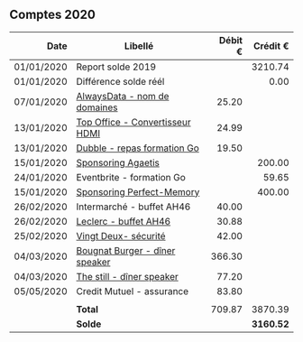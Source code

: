 
## Comptes 2020

| Date       | Libellé                                                                            | Débit €   | Crédit €  |
|-----------:|------------------------------------------------------------------------------------|----------:|----------:|
| 01/01/2020 | Report solde 2019                                                                  |           |   3210.74 |
| 01/01/2020 | Différence solde réél                                                              |           |      0.00 |
| 07/01/2020 | [AlwaysData - nom de domaines](invoices/in/202001_03_alwaysdata.pdf)               |     25.20 |           |
| 13/01/2020 | [Top Office - Convertisseur HDMI](invoices/2020/invoices/202001_01_topoffice.pdf)  |     24.99 |           |
| 13/01/2020 | [Dubble - repas formation Go](invoices/in/202001_02_dubble.pdf)                    |     19.50 |           |
| 15/01/2020 | [Sponsoring Agaetis](invoices/out/201912_02_agaetis.pdf)                           |           |    200.00 |
| 24/01/2020 | Eventbrite - formation Go                                                          |           |     59.65 |
| 15/01/2020 | [Sponsoring Perfect-Memory](invoices/out/201912_06_koolog.pdf)                     |           |    400.00 |
| 26/02/2020 | Intermarché - buffet AH46                                                          |     40.00 |           |
| 26/02/2020 | [Leclerc - buffet AH46](invoices/out/202002_01_leclerc.pdf)                        |     30.88 |           |
| 25/02/2020 | [Vingt Deux- sécurité](invoices/out/202002_02_vingtdeux.pdf)                       |     42.00 |           |
| 04/03/2020 | [Bougnat Burger - dîner speaker](invoices/out/202003_01_bougnatburger.pdf)         |    366.30 |           |
| 04/03/2020 | [The still - dîner speaker](invoices/out/202003_02_still.pdf)                      |     77.20 |           |
| 05/05/2020 | Credit Mutuel - assurance                                                          |     83.80 |           |
|            |                                                                                    |           |           |
|            |                                                                          **Total** |    709.87 |   3870.39 |
|            |                                                                          **Solde** |           |**3160.52**|
